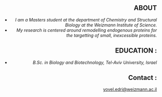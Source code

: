 <vid src="CREB1_camera-spin.mp4" align="right" width="300" width="300" style="border-radius: 50%;">


## ABOUT

- *I am a Masters student at the department of Chemistry and Structural Biology at the Weizmann Institute of Science.*
- *My research is centered around remodelling endogenous proteins for the targetting of small, inexcessible proteins.*


## EDUCATION :
- *B.Sc. in Biology and Biotechnology, Tel-Aviv University, Israel*

## Contact :
yovel.edri@weizmann.ac.il
